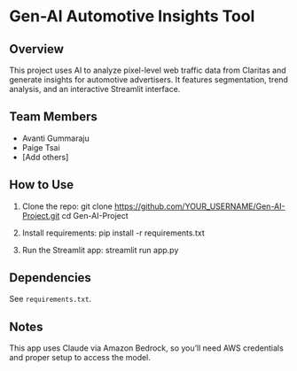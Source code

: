 # Gen-AI Automotive Insights Tool

## Overview
This project uses AI to analyze pixel-level web traffic data from Claritas and generate insights for automotive advertisers. It features segmentation, trend analysis, and an interactive Streamlit interface.

## Team Members
- Avanti Gummaraju
- Paige Tsai
- [Add others]

## How to Use
1. Clone the repo:
git clone https://github.com/YOUR_USERNAME/Gen-AI-Project.git
cd Gen-AI-Project

2. Install requirements:
pip install -r requirements.txt

3. Run the Streamlit app:
streamlit run app.py

## Dependencies
See `requirements.txt`.

## Notes
This app uses Claude via Amazon Bedrock, so you’ll need AWS credentials and proper setup to access the model.
